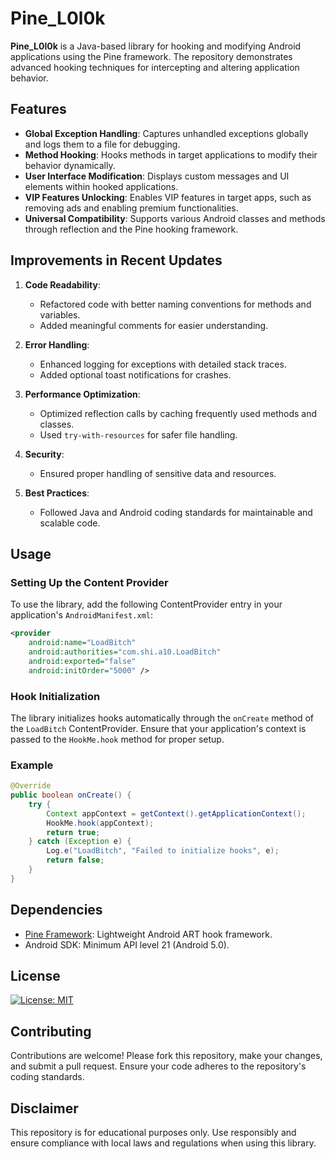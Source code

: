 # Pine_L0l0k

**Pine_L0l0k** is a Java-based library for hooking and modifying Android applications using the Pine framework. The repository demonstrates advanced hooking techniques for intercepting and altering application behavior.

## Features

- **Global Exception Handling**: Captures unhandled exceptions globally and logs them to a file for debugging.
- **Method Hooking**: Hooks methods in target applications to modify their behavior dynamically.
- **User Interface Modification**: Displays custom messages and UI elements within hooked applications.
- **VIP Features Unlocking**: Enables VIP features in target apps, such as removing ads and enabling premium functionalities.
- **Universal Compatibility**: Supports various Android classes and methods through reflection and the Pine hooking framework.

## Improvements in Recent Updates

1. **Code Readability**:
   - Refactored code with better naming conventions for methods and variables.
   - Added meaningful comments for easier understanding.

2. **Error Handling**:
   - Enhanced logging for exceptions with detailed stack traces.
   - Added optional toast notifications for crashes.

3. **Performance Optimization**:
   - Optimized reflection calls by caching frequently used methods and classes.
   - Used `try-with-resources` for safer file handling.

4. **Security**:
   - Ensured proper handling of sensitive data and resources.

5. **Best Practices**:
   - Followed Java and Android coding standards for maintainable and scalable code.

## Usage

### Setting Up the Content Provider
To use the library, add the following ContentProvider entry in your application's `AndroidManifest.xml`:

```xml
<provider
    android:name="LoadBitch"
    android:authorities="com.shi.a10.LoadBitch"
    android:exported="false"
    android:initOrder="5000" />
```

### Hook Initialization
The library initializes hooks automatically through the `onCreate` method of the `LoadBitch` ContentProvider. Ensure that your application's context is passed to the `HookMe.hook` method for proper setup.

### Example
```java
@Override
public boolean onCreate() {
    try {
        Context appContext = getContext().getApplicationContext();
        HookMe.hook(appContext);
        return true;
    } catch (Exception e) {
        Log.e("LoadBitch", "Failed to initialize hooks", e);
        return false;
    }
}
```

## Dependencies

- [Pine Framework](https://github.com/canyie/pine): Lightweight Android ART hook framework.
- Android SDK: Minimum API level 21 (Android 5.0).

## License

[![License: MIT](https://img.shields.io/badge/License-MIT-yellow.svg)](LICENSE)

## Contributing

Contributions are welcome! Please fork this repository, make your changes, and submit a pull request. Ensure your code adheres to the repository's coding standards.

## Disclaimer

This repository is for educational purposes only. Use responsibly and ensure compliance with local laws and regulations when using this library.
